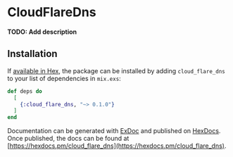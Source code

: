 # CloudFlareDns

**TODO: Add description**


## Installation

If [available in Hex](https://hex.pm/docs/publish), the package can be installed
by adding `cloud_flare_dns` to your list of dependencies in `mix.exs`:

```elixir
def deps do
  [
    {:cloud_flare_dns, "~> 0.1.0"}
  ]
end
```

Documentation can be generated with [ExDoc](https://github.com/elixir-lang/ex_doc)
and published on [HexDocs](https://hexdocs.pm). Once published, the docs can
be found at [https://hexdocs.pm/cloud_flare_dns](https://hexdocs.pm/cloud_flare_dns).

